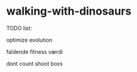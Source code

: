 walking-with-dinosaurs
======================

TODO list:

optimize evolution

faldende fitness værdi

dont count shoot boxs